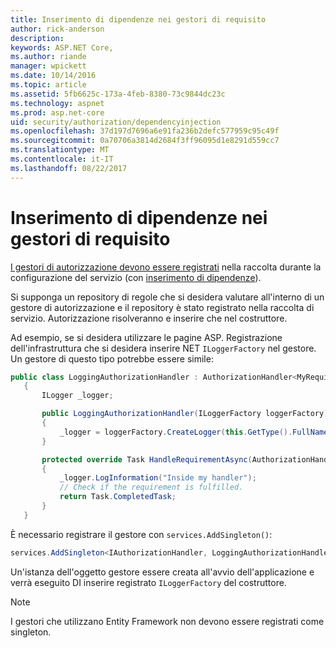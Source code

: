 ```yaml
---
title: Inserimento di dipendenze nei gestori di requisito
author: rick-anderson
description: 
keywords: ASP.NET Core,
ms.author: riande
manager: wpickett
ms.date: 10/14/2016
ms.topic: article
ms.assetid: 5fb6625c-173a-4feb-8380-73c9844dc23c
ms.technology: aspnet
ms.prod: asp.net-core
uid: security/authorization/dependencyinjection
ms.openlocfilehash: 37d197d7696a6e91fa236b2defc577959c95c49f
ms.sourcegitcommit: 0a70706a3814d2684f3ff96095d1e8291d559cc7
ms.translationtype: MT
ms.contentlocale: it-IT
ms.lasthandoff: 08/22/2017
---
```

# <a name="dependency-injection-in-requirement-handlers"></a>Inserimento di dipendenze nei gestori di requisito

<a name=security-authorization-di></a>

[I gestori di autorizzazione devono essere registrati](policies.md#security-authorization-policies-based-handler-registration) nella raccolta durante la configurazione del servizio (con [inserimento di dipendenze](../../fundamentals/dependency-injection.md#fundamentals-dependency-injection)).

Si supponga un repository di regole che si desidera valutare all'interno di un gestore di autorizzazione e il repository è stato registrato nella raccolta di servizio.  Autorizzazione risolveranno e inserire che nel costruttore.

Ad esempio, se si desidera utilizzare le pagine ASP. Registrazione dell'infrastruttura che si desidera inserire NET `ILoggerFactory` nel gestore. Un gestore di questo tipo potrebbe essere simile:

```csharp
public class LoggingAuthorizationHandler : AuthorizationHandler<MyRequirement>
   {
       ILogger _logger;

       public LoggingAuthorizationHandler(ILoggerFactory loggerFactory)
       {
           _logger = loggerFactory.CreateLogger(this.GetType().FullName);
       }

       protected override Task HandleRequirementAsync(AuthorizationHandlerContext context, MyRequirement requirement)
       {
           _logger.LogInformation("Inside my handler");
           // Check if the requirement is fulfilled.
           return Task.CompletedTask;
       }
   }
   ```

È necessario registrare il gestore con `services.AddSingleton()`:

```csharp
services.AddSingleton<IAuthorizationHandler, LoggingAuthorizationHandler>();
   ```

Un'istanza dell'oggetto gestore essere creata all'avvio dell'applicazione e verrà eseguito DI inserire registrato `ILoggerFactory` del costruttore.

> [!NOTE]
> I gestori che utilizzano Entity Framework non devono essere registrati come singleton.
